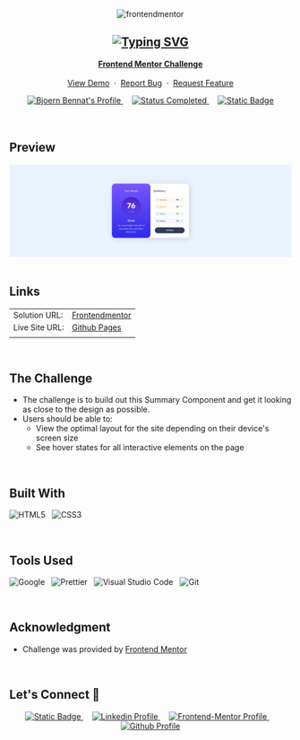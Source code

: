 <div align="center">

  <img src="https://www.frontendmentor.io/static/images/logo-mobile.svg" alt="frontendmentor" width="80">
  <h2><a href="https://git.io/typing-svg"><img src="https://readme-typing-svg.demolab.com?font=Fira+Code&pause=1000&center=true&width=435&lines=Summary+Component" alt="Typing SVG" /></a></h2>
  <p align="center">
    <a href="https://www.frontendmentor.io/challenges/news-homepage-H6SWTa1MFl"><strong>Frontend Mentor Challenge</strong></a>
    <br />
    <br />
    <a href="https://bennatbjoern.github.io/results-summary-component/">View Demo</a>
    &nbsp;·&nbsp;
    <a href="https://github.com/BennatBjoern/results-summary-component/issues">Report Bug</a>
    &nbsp;·&nbsp;
    <a href="https://github.com/BennatBjoern/results-summary-component/issues">Request Feature</a>
  </p>
</div>

<!-- Badges -->
<div align="center">
  <!-- Profiles -->
  <a href="https://www.frontendmentor.io/profile/bennatbjoern">
    <img src="https://img.shields.io/badge/BjoernBennat%20-%20?style=for-the-badge&logo=FRONTENDMENTOR&logoColor=white&label=Profile&color=white" alt="Bjoern Bennat's Profile">
  </a> &nbsp;&nbsp;&nbsp;

  <!-- Status -->
  <a href="#">
    <img src="https://img.shields.io/badge/Status-Completed-00CE80?style=for-the-badge" alt="Status Completed">
  </a> &nbsp;&nbsp;&nbsp;

  <!-- Difficulty -->
  <a href="https://www.frontendmentor.io/challenges"  >
    <img alt="Static Badge" src="https://img.shields.io/badge/NEWBIE%20-%20?style=for-the-badge&logo=FRONTENDMENTOR&logoColor=white&label=DIFFICULTY&color=%236ABECD" alt="Challenge Difficulty - Newbie">
  </a>

</div>
<br />
<br />



## **Preview**

<div align='center'>
<img src='./design/preview.webp' alt='Summary Component solution preview image'>
</div>


<br>

## **Links**

 |||
 | :----- | :----- |
 | Solution URL: | [Frontendmentor](https://www.frontendmentor.io/solutions/results-summary-component-using-flexbox-qUkFNNsdQT) |
 | Live Site URL: | [Github Pages](https://bennatbjoern.github.io/results-summary-component/) |
 |||

<br>

## The Challenge

- The challenge is to build out this Summary Component and get it looking as close to the design as possible.
- Users should be able to:
    - View the optimal layout for the site depending on their device's screen size
    - See hover states for all interactive elements on the page

<br>


## **Built With**

 ![HTML5](https://img.shields.io/badge/HTML5%20-%20?style=for-the-badge&logo=HTML5&logoColor=white&color=orange) &nbsp; ![CSS3](https://img.shields.io/badge/css3-%231572B6.svg?style=for-the-badge&logo=css3&logoColor=white) &nbsp;

<br>

## **Tools Used**

![Google](https://img.shields.io/badge/google-DA4437?style=for-the-badge&logo=google&logoColor=white) &nbsp; ![Prettier](https://img.shields.io/badge/prettier-1A2C34?style=for-the-badge&logo=prettier&logoColor=F7BA3E) &nbsp; ![Visual Studio Code](https://img.shields.io/badge/VS%20Code-0078d7.svg?style=for-the-badge&logo=visual-studio-code&logoColor=white) &nbsp; ![Git](https://img.shields.io/badge/git-%23F05033.svg?style=for-the-badge&logo=git&logoColor=white)

<br>

## **Acknowledgment**

- Challenge was provided by [Frontend Mentor](https://www.frontendmentor.io)

<br>

## **Let's Connect 👋**

<div align=center>

  <a href="https://linkedin.com/in/björn-bennat-38620719a" >
    <img alt="Static Badge" src="https://img.shields.io/badge/XING%20-%20?style=for-the-badge&logo=XING&logoColor=white&color=green" alt="Xing Profile">
  </a>&nbsp;&nbsp;&nbsp;

  <a href="https://linkedin.com/in/björn-bennat-38620719a" >
    <img src="https://img.shields.io/badge/LINKEDIN%20-%20?style=for-the-badge&logo=LINKEDIN&logoColor=white&color=blue" alt="Linkedin Profile">
  </a>&nbsp;&nbsp;&nbsp;

  <a href="https://www.frontendmentor.io/profile/bennatbjoern" >
    <img src="https://img.shields.io/badge/FRONTEND--MENTOR%20-%20?style=for-the-badge&logo=FRONTENDMENTOR&logoColor=black&color=white" alt="Frontend-Mentor Profile">
  </a> &nbsp;&nbsp;&nbsp;

  <a href="https://www.github.com/bennatbjoern/" >
    <img src="https://img.shields.io/badge/GITHUB%20-%20?style=for-the-badge&logo=GITHUB&logoColor=white&color=black" alt="Github Profile">
  </a>

</div>

<br>
